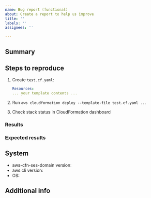 ```yaml
---
name: Bug report (functional)
about: Create a report to help us improve
title: ''
labels: ''
assignees: ''

---
```


## Summary
<!--A brief description of the problem-->

## Steps to reproduce
<!--Replace the example steps below-->

1. Create `test.cf.yaml`:

    ```yaml
    Resources:
    ... your template contents ...
    ```

2. Run `aws cloudformation deploy --template-file test.cf.yaml ...`

3. Check stack status in CloudFormation dashboard
   
### Results
<!--What actually happened—include exact error messages if any-->

### Expected results
<!--Clear and concise description of what should have happened instead-->


## System
<!--Please complete the following information-->
* aws-cfn-ses-domain version: <!--e.g., 0.3-->
* aws cli version: <!--run `aws --version` and paste result here-->
* OS: <!--operating system name and version-->

## Additional info
<!--Add any other context about the problem, detailed logs, code, etc.-->
